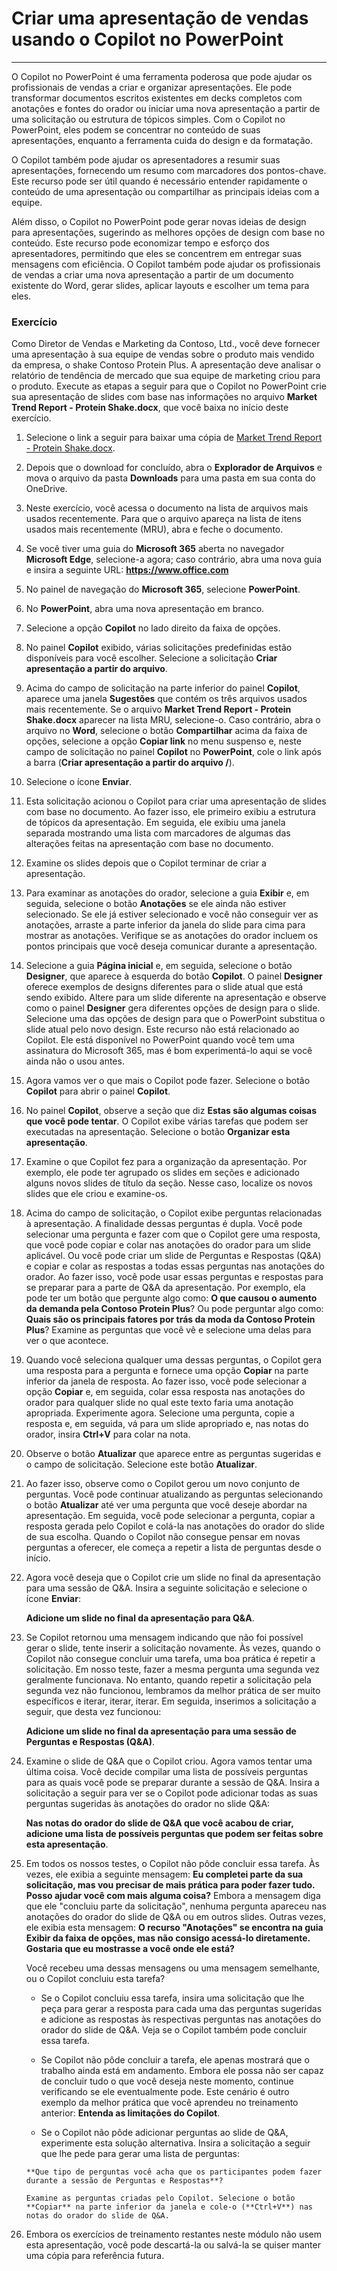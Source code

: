 
# Criar uma apresentação de vendas usando o Copilot no PowerPoint
---
O Copilot no PowerPoint é uma ferramenta poderosa que pode ajudar os profissionais de vendas a criar e organizar apresentações. Ele pode transformar documentos escritos existentes em decks completos com anotações e fontes do orador ou iniciar uma nova apresentação a partir de uma solicitação ou estrutura de tópicos simples. Com o Copilot no PowerPoint, eles podem se concentrar no conteúdo de suas apresentações, enquanto a ferramenta cuida do design e da formatação.

O Copilot também pode ajudar os apresentadores a resumir suas apresentações, fornecendo um resumo com marcadores dos pontos-chave. Este recurso pode ser útil quando é necessário entender rapidamente o conteúdo de uma apresentação ou compartilhar as principais ideias com a equipe.

Além disso, o Copilot no PowerPoint pode gerar novas ideias de design para apresentações, sugerindo as melhores opções de design com base no conteúdo. Este recurso pode economizar tempo e esforço dos apresentadores, permitindo que eles se concentrem em entregar suas mensagens com eficiência. O Copilot também pode ajudar os profissionais de vendas a criar uma nova apresentação a partir de um documento existente do Word, gerar slides, aplicar layouts e escolher um tema para eles.

### Exercício

Como Diretor de Vendas e Marketing da Contoso, Ltd., você deve fornecer uma apresentação à sua equipe de vendas sobre o produto mais vendido da empresa, o shake Contoso Protein Plus. A apresentação deve analisar o relatório de tendência de mercado que sua equipe de marketing criou para o produto. Execute as etapas a seguir para que o Copilot no PowerPoint crie sua apresentação de slides com base nas informações no arquivo **Market Trend Report - Protein Shake.docx**, que você baixa no início deste exercício.

1.  Selecione o link a seguir para baixar uma cópia de [Market Trend Report - Protein Shake.docx](https://go.microsoft.com/fwlink/?linkid=2268827).
2.  Depois que o download for concluído, abra o **Explorador de Arquivos** e mova o arquivo da pasta **Downloads** para uma pasta em sua conta do OneDrive.
3.  Neste exercício, você acessa o documento na lista de arquivos mais usados recentemente. Para que o arquivo apareça na lista de itens usados mais recentemente (MRU), abra e feche o documento.
4.  Se você tiver uma guia do **Microsoft 365** aberta no navegador **Microsoft Edge**, selecione-a agora; caso contrário, abra uma nova guia e insira a seguinte URL: **https://www.office.com**
5.  No painel de navegação do **Microsoft 365**, selecione **PowerPoint**.
6.  No **PowerPoint**, abra uma nova apresentação em branco.
7.  Selecione a opção **Copilot** no lado direito da faixa de opções.
8.  No painel **Copilot** exibido, várias solicitações predefinidas estão disponíveis para você escolher. Selecione a solicitação **Criar apresentação a partir do arquivo**.
9.  Acima do campo de solicitação na parte inferior do painel **Copilot**, aparece uma janela **Sugestões** que contém os três arquivos usados mais recentemente. Se o arquivo **Market Trend Report - Protein Shake.docx** aparecer na lista MRU, selecione-o. Caso contrário, abra o arquivo no **Word**, selecione o botão **Compartilhar** acima da faixa de opções, selecione a opção **Copiar link** no menu suspenso e, neste campo de solicitação no painel **Copilot** no **PowerPoint**, cole o link após a barra (**Criar apresentação a partir do arquivo /**).
10. Selecione o ícone **Enviar**.
11. Esta solicitação acionou o Copilot para criar uma apresentação de slides com base no documento. Ao fazer isso, ele primeiro exibiu a estrutura de tópicos da apresentação. Em seguida, ele exibiu uma janela separada mostrando uma lista com marcadores de algumas das alterações feitas na apresentação com base no documento.
12. Examine os slides depois que o Copilot terminar de criar a apresentação.
13. Para examinar as anotações do orador, selecione a guia **Exibir** e, em seguida, selecione o botão **Anotações** se ele ainda não estiver selecionado. Se ele já estiver selecionado e você não conseguir ver as anotações, arraste a parte inferior da janela do slide para cima para mostrar as anotações. Verifique se as anotações do orador incluem os pontos principais que você deseja comunicar durante a apresentação.
14. Selecione a guia **Página inicial** e, em seguida, selecione o botão **Designer**, que aparece à esquerda do botão **Copilot**. O painel **Designer** oferece exemplos de designs diferentes para o slide atual que está sendo exibido. Altere para um slide diferente na apresentação e observe como o painel **Designer** gera diferentes opções de design para o slide. Selecione uma das opções de design para que o PowerPoint substitua o slide atual pelo novo design. Este recurso não está relacionado ao Copilot. Ele está disponível no PowerPoint quando você tem uma assinatura do Microsoft 365, mas é bom experimentá-lo aqui se você ainda não o usou antes.
15. Agora vamos ver o que mais o Copilot pode fazer. Selecione o botão **Copilot** para abrir o painel **Copilot**.
16. No painel **Copilot**, observe a seção que diz **Estas são algumas coisas que você pode tentar**. O Copilot exibe várias tarefas que podem ser executadas na apresentação. Selecione o botão **Organizar esta apresentação**.
17. Examine o que Copilot fez para a organização da apresentação. Por exemplo, ele pode ter agrupado os slides em seções e adicionado alguns novos slides de título da seção. Nesse caso, localize os novos slides que ele criou e examine-os.
18. Acima do campo de solicitação, o Copilot exibe perguntas relacionadas à apresentação. A finalidade dessas perguntas é dupla. Você pode selecionar uma pergunta e fazer com que o Copilot gere uma resposta, que você pode copiar e colar nas anotações do orador para um slide aplicável. Ou você pode criar um slide de Perguntas e Respostas (Q&A) e copiar e colar as respostas a todas essas perguntas nas anotações do orador. Ao fazer isso, você pode usar essas perguntas e respostas para se preparar para a parte de Q&A da apresentação. Por exemplo, ela pode ter um botão que pergunte algo como: **O que causou o aumento da demanda pela Contoso Protein Plus**? Ou pode perguntar algo como: **Quais são os principais fatores por trás da moda da Contoso Protein Plus**? Examine as perguntas que você vê e selecione uma delas para ver o que acontece.
19. Quando você seleciona qualquer uma dessas perguntas, o Copilot gera uma resposta para a pergunta e fornece uma opção **Copiar** na parte inferior da janela de resposta. Ao fazer isso, você pode selecionar a opção **Copiar** e, em seguida, colar essa resposta nas anotações do orador para qualquer slide no qual este texto faria uma anotação apropriada. Experimente agora. Selecione uma pergunta, copie a resposta e, em seguida, vá para um slide apropriado e, nas notas do orador, insira **Ctrl+V** para colar na nota.
20. Observe o botão **Atualizar** que aparece entre as perguntas sugeridas e o campo de solicitação. Selecione este botão **Atualizar**.
21. Ao fazer isso, observe como o Copilot gerou um novo conjunto de perguntas. Você pode continuar atualizando as perguntas selecionando o botão **Atualizar** até ver uma pergunta que você deseje abordar na apresentação. Em seguida, você pode selecionar a pergunta, copiar a resposta gerada pelo Copilot e colá-la nas anotações do orador do slide de sua escolha. Quando o Copilot não consegue pensar em novas perguntas a oferecer, ele começa a repetir a lista de perguntas desde o início.
22. Agora você deseja que o Copilot crie um slide no final da apresentação para uma sessão de Q&A. Insira a seguinte solicitação e selecione o ícone **Enviar**:
    
    **Adicione um slide no final da apresentação para Q&A**.
23. Se Copilot retornou uma mensagem indicando que não foi possível gerar o slide, tente inserir a solicitação novamente. Às vezes, quando o Copilot não consegue concluir uma tarefa, uma boa prática é repetir a solicitação. Em nosso teste, fazer a mesma pergunta uma segunda vez geralmente funcionava. No entanto, quando repetir a solicitação pela segunda vez não funcionou, lembramos da melhor prática de ser muito específicos e iterar, iterar, iterar. Em seguida, inserimos a solicitação a seguir, que desta vez funcionou:
    
    **Adicione um slide no final da apresentação para uma sessão de Perguntas e Respostas (Q&A)**.
24. Examine o slide de Q&A que o Copilot criou. Agora vamos tentar uma última coisa. Você decide compilar uma lista de possíveis perguntas para as quais você pode se preparar durante a sessão de Q&A. Insira a solicitação a seguir para ver se o Copilot pode adicionar todas as suas perguntas sugeridas às anotações do orador no slide Q&A:
    
    **Nas notas do orador do slide de Q&A que você acabou de criar, adicione uma lista de possíveis perguntas que podem ser feitas sobre esta apresentação**.
25. Em todos os nossos testes, o Copilot não pôde concluir essa tarefa. Às vezes, ele exibia a seguinte mensagem: **Eu completei parte da sua solicitação, mas vou precisar de mais prática para poder fazer tudo. Posso ajudar você com mais alguma coisa?** Embora a mensagem diga que ele "concluiu parte da solicitação", nenhuma pergunta apareceu nas anotações do orador do slide de Q&A ou em outros slides. Outras vezes, ele exibia esta mensagem: **O recurso "Anotações" se encontra na guia Exibir da faixa de opções, mas não consigo acessá-lo diretamente. Gostaria que eu mostrasse a você onde ele está?**
    
    Você recebeu uma dessas mensagens ou uma mensagem semelhante, ou o Copilot concluiu esta tarefa?
    
    
     -  Se o Copilot concluiu essa tarefa, insira uma solicitação que lhe peça para gerar a resposta para cada uma das perguntas sugeridas e adicione as respostas às respectivas perguntas nas anotações do orador do slide de Q&A. Veja se o Copilot também pode concluir essa tarefa.
     -  Se Copilot não pôde concluir a tarefa, ele apenas mostrará que o trabalho ainda está em andamento. Embora ele possa não ser capaz de concluir tudo o que você deseja neste momento, continue verificando se ele eventualmente pode. Este cenário é outro exemplo da melhor prática que você aprendeu no treinamento anterior: **Entenda as limitações do Copilot**.
        
    -    Se o Copilot não pôde adicionar perguntas ao slide de Q&A, experimente esta solução alternativa. Insira a solicitação a seguir que lhe pede para gerar uma lista de perguntas:
        
        **Que tipo de perguntas você acha que os participantes podem fazer durante a sessão de Perguntas e Respostas**?
        
        Examine as perguntas criadas pelo Copilot. Selecione o botão **Copiar** na parte inferior da janela e cole-o (**Ctrl+V**) nas notas do orador do slide de Q&A.
26. Embora os exercícios de treinamento restantes neste módulo não usem esta apresentação, você pode descartá-la ou salvá-la se quiser manter uma cópia para referência futura.
